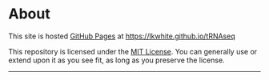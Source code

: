 # About

This site is hosted [GitHub Pages] at https://lkwhite.github.io/tRNAseq

This repository is licensed under the [MIT License]. You can generally use or extend upon it as you see fit, as long as you preserve the license.

----
[Just the Docs]: https://just-the-docs.github.io/just-the-docs/
[GitHub Pages]: https://docs.github.com/en/pages
[MIT License]: https://en.wikipedia.org/wiki/MIT_License
